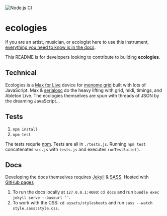![Node.js CI](https://github.com/tyleretters/ecologies/workflows/Node.js%20CI/badge.svg?branch=master)

# ecologies

If you are an artist, musician, or ecologist here to use this instrument, [everything you need to know is in the docs](https://tyleretters.github.io/ecologies).

This README is for developers looking to contribute to building **ecologies**.

## Technical

Ecologies is a [Max for Live](https://cycling74.com/products/maxforlive/) device for [monome grid](https://monome.org/docs/grid/) built with lots of JavaScript. Max & [serialosc](https://github.com/monome/serialosc) do the heavy lifting with grid, midi, timings, and Ableton Live. The ecologies themselves are spun with threads of JSON by the dreaming JavaScript...

## Tests

1. `npm install`
2. `npm test`

The tests requrie [npm](https://www.npmjs.com/). Tests are all in `./tests.js`. Running `npm test` concatenates `src.js` with `tests.js` and executes `runTestSuite()`.

## Docs

Developing the docs themselves requires [Jekyll](https://jekyllrb.com/) & [SASS](https://sass-lang.com/). Hosted with [GitHub pages](https://pages.github.com/)

1. To run the docs locally at `127.0.0.1:4000`: `cd docs` and run `bundle exec jekyll serve --baseurl ''`.
2. To work with the CSS: `cd assets/stylesheets` and run `sass --watch style.sass:style.css`.
